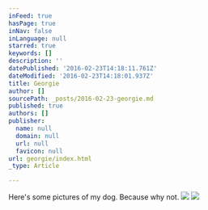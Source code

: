 ```yaml
---
inFeed: true
hasPage: true
inNav: false
inLanguage: null
starred: true
keywords: []
description: ''
datePublished: '2016-02-23T14:18:11.761Z'
dateModified: '2016-02-23T14:18:01.937Z'
title: Georgie
author: []
sourcePath: _posts/2016-02-23-georgie.md
published: true
authors: []
publisher:
  name: null
  domain: null
  url: null
  favicon: null
url: georgie/index.html
_type: Article

---
```

Here's some pictures of my dog. Because why not.
![](https://the-grid-user-content.s3-us-west-2.amazonaws.com/bb86bb78-24ea-46cf-9f9e-87187c3aff70.gif)
![](https://the-grid-user-content.s3-us-west-2.amazonaws.com/802c94ea-21fb-4f12-9fb1-6ae68baeb6af.gif)